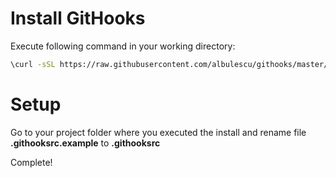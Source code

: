 # Install GitHooks

Execute following command in your working directory:
```sh
\curl -sSL https://raw.githubusercontent.com/albulescu/githooks/master/install.sh | bash
```

# Setup
Go to your project folder where you executed the install and rename file **.githooksrc.example** to **.githooksrc**

Complete!
